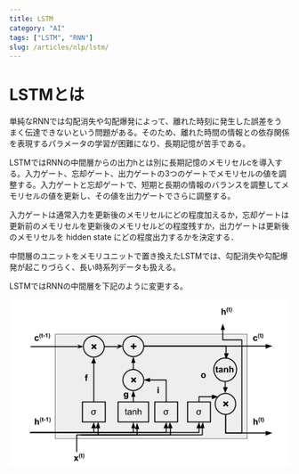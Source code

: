 ```yaml
---
title: LSTM
category: "AI"
tags: ["LSTM", "RNN"]
slug: /articles/nlp/lstm/
---
```



# LSTMとは
単純なRNNでは勾配消失や勾配爆発によって、離れた時刻に発生した誤差をうまく伝達できないという問題がある。そのため、離れた時間の情報との依存関係を表現するパラメータの学習が困難になり、長期記憶が苦手である。

LSTMではRNNの中間層からの出力hとは別に長期記憶のメモリセルcを導入する。入力ゲート、忘却ゲート、出力ゲートの3つのゲートでメモリセルの値を調整する。入力ゲートと忘却ゲートで、短期と長期の情報のバランスを調整してメモリセルの値を更新し、その値を出力ゲートでさらに調整する。

入力ゲートは通常入力を更新後のメモリセルにどの程度加えるか，忘却ゲートは更新前のメモリセルを更新後のメモリセルどの程度残すか，出力ゲートは更新後のメモリセルを hidden state にどの程度出力するかを決定する．

中間層のユニットをメモリユニットで置き換えたLSTMでは、勾配消失や勾配爆発が起こりづらく、長い時系列データも扱える。

LSTMではRNNの中間層を下記のように変更する。

![LSTMの中間層](./lstm.png)